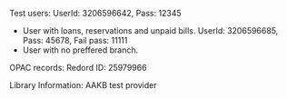 Test users:
UserId: 3206596642, Pass: 12345
- User with loans, reservations and unpaid bills.
UserId: 3206596685, Pass: 45678, Fail pass: 11111
- User with no preffered branch.

OPAC records: 
Redord ID: 25979966

Library Information:
AAKB test provider

